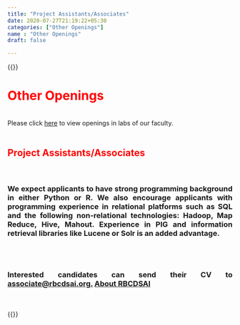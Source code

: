 ```yaml
---
title: "Project Assistants/Associates"
date: 2020-07-27T21:19:22+05:30
categories: ["Other Openings"]
name : "Other Openings"
draft: false

---
```


{{<rawhtml>}} 
<h1  style="color:red;"><b>Other Openings</b></h1>
<br>

<div>Please click <a href="https://rbcdsai.iitm.ac.in/Other_Openings/" class="d-inline-block">here</a> to view openings in labs of our faculty.</div><br>
<div align="justify">
<h2  style="color:red;"><b>Project Assistants/Associates</b></h2><br>	
<h3> We expect applicants to have strong programming background in either Python or R. We also encourage applicants with programming experience in relational platforms such as SQL and the following non-relational technologies: Hadoop, Map Reduce, Hive, Mahout. Experience in PIG and information retrieval libraries like Lucene or Solr is an added advantage.
</h3>
 <br>
 <br>
 <h3>Interested candidates can send their CV to <a href="">associate@rbcdsai.org.</a>
 <a href="https://rbc-dsai.iitm.ac.in/about">About RBCDSAI</a></h3>
</div>
<br>
<br>
{{</rawhtml>}}


